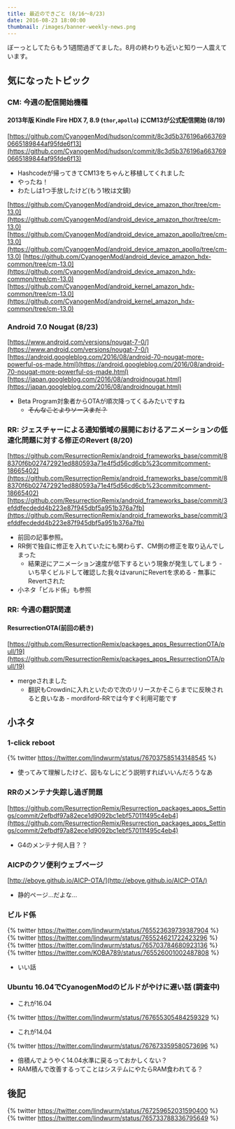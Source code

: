 ```yaml
---
title: 最近のできごと (8/16〜8/23)
date: 2016-08-23 18:00:00
thumbnail: /images/banner-weekly-news.png
---
```


ぼーっとしてたらもう1週間過ぎてました。8月の終わりも近いと知り一人震えています。

<!--more-->

## 気になったトピック

### CM: 今週の配信開始機種

#### 2013年版 Kindle Fire HDX 7, 8.9 (`thor`,`apollo`) にCM13が公式配信開始 (8/19)

[https://github.com/CyanogenMod/hudson/commit/8c3d5b376196a6637690665189844af95fde6f13](https://github.com/CyanogenMod/hudson/commit/8c3d5b376196a6637690665189844af95fde6f13)

- Hashcodeが帰ってきてCM13をちゃんと移植してくれました
- やったね！
- わたしは1つ手放したけど(もう1枚は文鎮)

[https://github.com/CyanogenMod/android_device_amazon_thor/tree/cm-13.0](https://github.com/CyanogenMod/android_device_amazon_thor/tree/cm-13.0)
[https://github.com/CyanogenMod/android_device_amazon_apollo/tree/cm-13.0](https://github.com/CyanogenMod/android_device_amazon_apollo/tree/cm-13.0)
[https://github.com/CyanogenMod/android_device_amazon_hdx-common/tree/cm-13.0](https://github.com/CyanogenMod/android_device_amazon_hdx-common/tree/cm-13.0)
[https://github.com/CyanogenMod/android_kernel_amazon_hdx-common/tree/cm-13.0](https://github.com/CyanogenMod/android_kernel_amazon_hdx-common/tree/cm-13.0)

### Android 7.0 Nougat (8/23)

[https://www.android.com/versions/nougat-7-0/](https://www.android.com/versions/nougat-7-0/)
[https://android.googleblog.com/2016/08/android-70-nougat-more-powerful-os-made.html](https://android.googleblog.com/2016/08/android-70-nougat-more-powerful-os-made.html)
[https://japan.googleblog.com/2016/08/androidnougat.html](https://japan.googleblog.com/2016/08/androidnougat.html)

- Beta Program対象者からOTAが順次降ってくるみたいですね
    - <del>そんなことよりソースまだ？</del>

### RR: ジェスチャーによる通知領域の展開におけるアニメーションの低速化問題に対する修正のRevert (8/20)

[https://github.com/ResurrectionRemix/android_frameworks_base/commit/88370f6b027472921ed880593a71e4f5d56cd6cb%23commitcomment-18665402](https://github.com/ResurrectionRemix/android_frameworks_base/commit/88370f6b027472921ed880593a71e4f5d56cd6cb%23commitcomment-18665402)
[https://github.com/ResurrectionRemix/android_frameworks_base/commit/3efddfecdedd4b223e87f945dbf5a951b376a7fb](https://github.com/ResurrectionRemix/android_frameworks_base/commit/3efddfecdedd4b223e87f945dbf5a951b376a7fb)

- 前回の記事参照。
- RR側で独自に修正を入れていたにも関わらず、CM側の修正を取り込んでしまった
    - 結果逆にアニメーション速度が低下するという現象が発生してしまう
            - いち早くビルドして確認した我々はvarunにRevertを求める
                    - 無事にRevertされた
- 小ネタ「ビルド係」も参照

### RR: 今週の翻訳関連

#### ResurrectionOTA(前回の続き)

[https://github.com/ResurrectionRemix/packages_apps_ResurrectionOTA/pull/19](https://github.com/ResurrectionRemix/packages_apps_ResurrectionOTA/pull/19)

- mergeされました
    - 翻訳もCrowdinに入れといたので次のリリースかそこらまでに反映されると良いなあ
            - mordiford-RRでは今すぐ利用可能です

## 小ネタ

### 1-click reboot

{% twitter https://twitter.com/lindwurm/status/767037585143148545 %}

- 使ってみて理解したけど、図もなしにどう説明すればいいんだろうなあ

### RRのメンテナ失踪し過ぎ問題

[https://github.com/ResurrectionRemix/Resurrection_packages_apps_Settings/commit/2efbdf97a82ece1d9092bc1ebf57011f495c4eb4](https://github.com/ResurrectionRemix/Resurrection_packages_apps_Settings/commit/2efbdf97a82ece1d9092bc1ebf57011f495c4eb4)

- G4のメンテナ何人目？？

### AICPのクソ便利ウェブページ

[http://eboye.github.io/AICP-OTA/](http://eboye.github.io/AICP-OTA/)

- 静的ページ…だよな…

### ビルド係

{% twitter https://twitter.com/lindwurm/status/765523639739387904 %}
{% twitter https://twitter.com/lindwurm/status/765524621722423296 %}
{% twitter https://twitter.com/lindwurm/status/765703784680923136 %}
{% twitter https://twitter.com/KOBA789/status/765526001002487808 %}

- いい話

### Ubuntu 16.04でCyanogenModのビルドがやけに遅い話 (調査中)

- これが16.04

{% twitter https://twitter.com/lindwurm/status/767655305484259329 %}

- これが14.04

{% twitter https://twitter.com/lindwurm/status/767673359580573696 %}

- 倍積んでようやく14.04水準に戻るっておかしくない？
- RAM積んで改善するってことはシステムにやたらRAM食われてる？

## 後記

{% twitter https://twitter.com/lindwurm/status/767259652031590400 %}
{% twitter https://twitter.com/lindwurm/status/765733788336795649 %}
